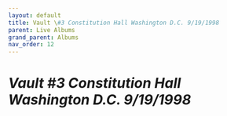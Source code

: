 ```yaml
---
layout: default
title: Vault \#3 Constitution Hall Washington D.C. 9/19/1998
parent: Live Albums
grand_parent: Albums
nav_order: 12
---
```


# *Vault #3 Constitution Hall Washington D.C. 9/19/1998*